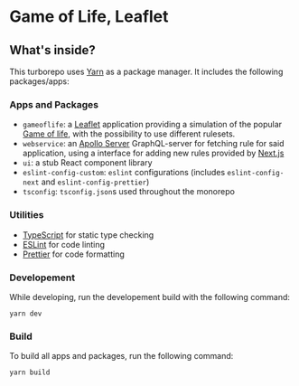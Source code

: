 # Game of Life, Leaflet

## What's inside?

This turborepo uses [Yarn](https://classic.yarnpkg.com/) as a package manager. It includes the following packages/apps:

### Apps and Packages

- `gameoflife`: a [Leaflet](https://leafletjs.com/) application providing a simulation of the popular [Game of life](https://en.wikipedia.org/wiki/Conway%27s_Game_of_Life), with the possibility to use different rulesets.
- `webservice`: an [Apollo Server](https://www.apollographql.com/) GraphQL-server for fetching rule for said application, using a interface for adding new rules provided by [Next.js](https://nextjs.org/)
- `ui`: a stub React component library
- `eslint-config-custom`: `eslint` configurations (includes `eslint-config-next` and `eslint-config-prettier`)
- `tsconfig`: `tsconfig.json`s used throughout the monorepo

### Utilities

- [TypeScript](https://www.typescriptlang.org/) for static type checking
- [ESLint](https://eslint.org/) for code linting
- [Prettier](https://prettier.io) for code formatting

### Developement

While developing, run the developement build with the following command:

```
yarn dev
```

### Build

To build all apps and packages, run the following command:

```
yarn build
```
